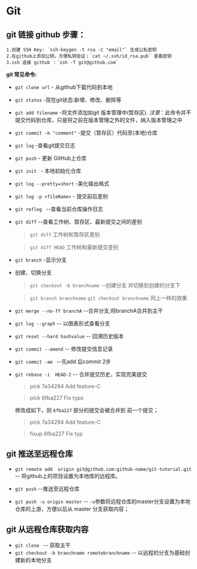 # Git

## git 链接 github 步骤：

    1.创建 SSH Key: `ssh-keygen -t rsa -C "email"` 生成公私密钥
    2.在github上添加公钥，方便私钥验证；`cat ~/.ssh/id_rsa.pub` 查看密钥
    3.ssh 连接 github ：`ssh -T git@github.com`


**git 常见命令:**

*   `git clone url`  - 从github下载代码到本地
*   `git status`  -现在git状态:新增、修改、删除等
*  `git add filename` -将文件添加如git 版本管理中(暂存区).
    _注意_：此命令并不提交代码到仓库，只是将之前在版本管理之外的文件，纳入版本管理之中
*   `git commit -m "comment"` -提交（暂存区）代码至(本地)仓库
*   `git log` -查看git提交日志
*   `git push`  - 更新 GitHub上仓库 
*   `git init ` - 本地初始化仓库
*   `git log --pretty=short` -美化输出格式
*   `git log -p <fileName>`  - 提交前后差别
*   `git reflog ` --查看当前仓库操作日志
*   `git diff` --查看工作树、暂存区、最新提交之间的差别
    > `git diff` 工作树和暂存区差别
    
    > `git diff HEAD` 工作树和最新提交差别
 
*   `git branch` -显示分支
*  创建、切换分支
    > `git checkout -b branchname` --创建分支 并切换到创建的分支下

    > `git branch branchname`  `git checkout branchname` 同上一样的效果
    
*   `git merge --no-ff branchA` --合并分支;将branchA合并到主干

*   `git log --graph` -- 以图表形式查看分支
*   `git reset --hard hashvalue`  -- 回溯历史版本
*   `git commit --amend`  -- 修改提交信息记录
*   `git commit -am ` --先add 后commit 2步
*   `git rebase -i  HEAD-2` -- 合并提交历史，实现完美提交
    > pick 7a34294 Add feature-C
    
    > pick 6fba227 Fix typo
    
    修改成如下，则 `6fba227` 部分的提交会被合并到 前一个提交；
    > pick 7a34294 Add feature-C
    
    > fixup 6fba227 Fix typ


## git 推送至远程仓库

*   `git remote add  origin git@github.com:github-name/git-tutorial.git` -- 将github上的项目设置为本地库的远程库。

*   `git push` --推送至远程仓库
*   `git push -u origin master` -- `-u`参数将远程仓库的master分支设置为本地仓库的上游，方便以后从 master 分支获取内容；


## git 从远程仓库获取内容

*   `git clone ` -- 获取主干
*   `git checkout -b branchname romotebranchname` -- 以远程的分支为基础创建新的本地分支